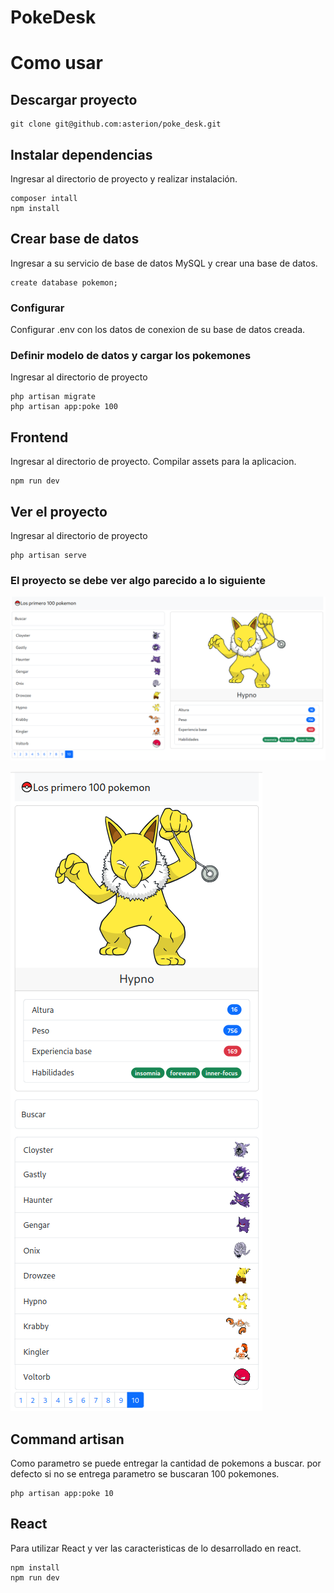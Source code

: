 # PokeDesk

# Como usar

## Descargar proyecto

```
git clone git@github.com:asterion/poke_desk.git
```

## Instalar dependencias

Ingresar al directorio de proyecto y realizar instalación.

```
composer intall
npm install
```

## Crear base de datos

Ingresar a su servicio de base de datos MySQL y crear una base de datos.

```
create database pokemon;
```

### Configurar

Configurar .env con los datos de conexion de su base de datos creada.

### Definir modelo de datos y cargar los pokemones

Ingresar al directorio de proyecto

```
php artisan migrate
php artisan app:poke 100
```

## Frontend

Ingresar al directorio de proyecto. Compilar assets para la aplicacion.

```
npm run dev
```

## Ver el proyecto

Ingresar al directorio de proyecto

```
php artisan serve
```

### El proyecto se debe ver algo parecido a lo siguiente

![Desktop](https://github.com/asterion/poke_desk/blob/develop/image.png?raw=true)

![Mobile](https://github.com/asterion/poke_desk/blob/develop/mobile.png?raw=true)


## Command artisan

Como parametro se puede entregar la cantidad de pokemons a buscar.
por defecto si no se entrega parametro se buscaran 100 pokemones.

```
php artisan app:poke 10
```

## React

Para utilizar React y ver las caracteristicas de lo desarrollado en react.

```
npm install
npm run dev
```

